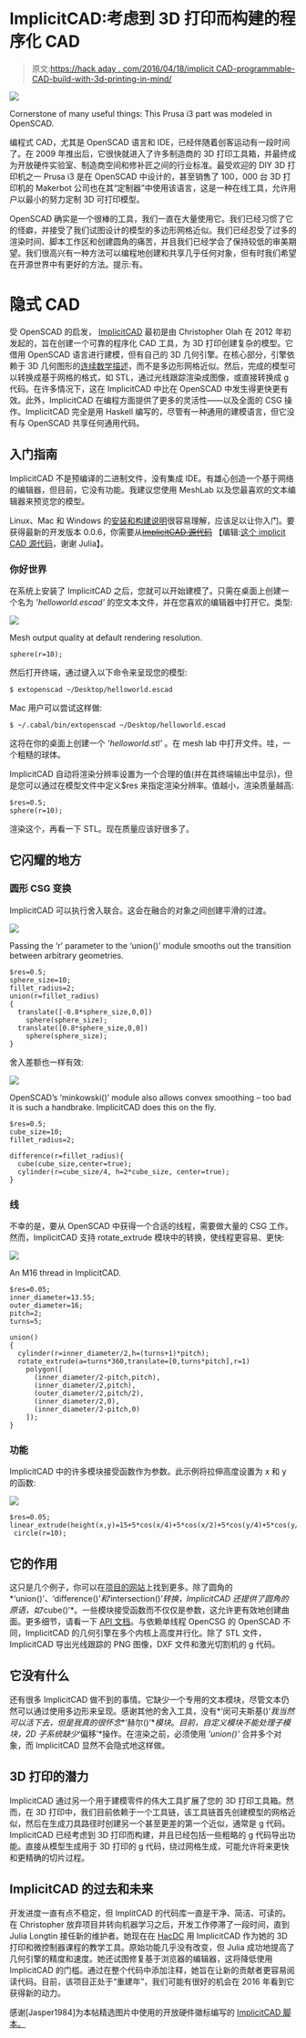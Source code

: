 # ImplicitCAD:考虑到 3D 打印而构建的程序化 CAD

> 原文:[https://hack aday . com/2016/04/18/implicit CAD-programmable-CAD-build-with-3d-printing-in-mind/](https://hackaday.com/2016/04/18/implicitcad-programmatic-cad-built-with-3d-printing-in-mind/)

![](../Images/315ad9661a8cb92b071c27cd6d727cba.png)

Cornerstone of many useful things: This Prusa i3 part was modeled in OpenSCAD.

编程式 CAD，尤其是 OpenSCAD 语言和 IDE，已经伴随着创客运动有一段时间了。在 2009 年推出后，它很快就进入了许多制造商的 3D 打印工具箱，并最终成为开放硬件实验室、制造商空间和修补匠之间的行业标准。最受欢迎的 DIY 3D 打印机之一 Prusa i3 是在 OpenSCAD 中设计的，甚至销售了 100，000 台 3D 打印机的 Makerbot 公司也在其“定制器”中使用该语言，这是一种在线工具，允许用户以最小的努力定制 3D 可打印模型。

OpenSCAD 确实是一个很棒的工具，我们一直在大量使用它。我们已经习惯了它的怪癖，并接受了我们试图设计的模型的多边形网格近似。我们已经忍受了过多的渲染时间、脚本工作区和创建圆角的痛苦，并且我们已经学会了保持较低的审美期望。我们很高兴有一种方法可以编程地创建和共享几乎任何对象，但有时我们希望在开源世界中有更好的方法。提示:有。

# 隐式 CAD

受 OpenSCAD 的启发， [ImplicitCAD](http://implicitcad.org/) 最初是由 Christopher Olah 在 2012 年初发起的，旨在创建一个可靠的程序化 CAD 工具，为 3D 打印创建复杂的模型。它借用 OpenSCAD 语言进行建模，但有自己的 3D 几何引擎。在核心部分，引擎依赖于 3D 几何图形的[连续数学描述](https://christopherolah.wordpress.com/2011/11/06/manipulation-of-implicit-functions-with-an-eye-on-cad/)，而不是多边形网格近似。然后，完成的模型可以转换成基于网格的格式，如 STL，通过光线跟踪渲染成图像，或直接转换成 g 代码。在许多情况下，这在 ImplicitCAD 中比在 OpenSCAD 中发生得更快更有效。此外，ImplicitCAD 在编程方面提供了更多的灵活性——以及全面的 CSG 操作。ImplicitCAD 完全是用 Haskell 编写的，尽管有一种通用的建模语言，但它没有与 OpenSCAD 共享任何通用代码。

## 入门指南

ImplicitCAD 不是预编译的二进制文件，没有集成 IDE。有雄心创造一个基于网络的编辑器，但目前，它没有功能。我建议您使用 MeshLab 以及您最喜欢的文本编辑器来预览您的模型。

Linux、Mac 和 Windows 的[安装和构建说明](http://www.implicitcad.org/faq#local-installation)很容易理解，应该足以让你入门。要获得最新的开发版本 0.0.6，你需要从~~[ImplicitCAD 源代码](https://github.com/colah/ImplicitCAD)~~ 【编辑:[这个 implicit CAD 源代码](http://kalli1.faikvm.com/ImplicitCAD/Stable)，谢谢 Julia】。

### 你好世界

在系统上安装了 ImplicitCAD 之后，您就可以开始建模了。只需在桌面上创建一个名为 *'helloworld.escad'* 的空文本文件，并在您喜欢的编辑器中打开它。类型:

![](../Images/ae8902d381d206f1d9e3f45437bb59e3.png)

Mesh output quality at default rendering resolution.

```
sphere(r=10);
```

然后打开终端，通过键入以下命令来呈现您的模型:

```
$ extopenscad ~/Desktop/helloworld.escad
```

Mac 用户可以尝试这样做:

```
$ ~/.cabal/bin/extopenscad ~/Desktop/helloworld.escad
```

这将在你的桌面上创建一个 *'helloworld.stl'* 。在 mesh lab 中打开文件。哇，一个粗糙的球体。

ImplicitCAD 自动将渲染分辨率设置为一个合理的值(并在其终端输出中显示)，但是您可以通过在模型文件中定义$res 来指定渲染分辨率。值越小，渲染质量越高:

```
$res=0.5;
sphere(r=10);
```

渲染这个，再看一下 STL。现在质量应该好很多了。

## 它闪耀的地方

### 圆形 CSG 变换

ImplicitCAD 可以执行舍入联合。这会在融合的对象之间创建平滑的过渡。

![](../Images/3ab8edbbdc35b8740658e25ca78bf54e.png)

Passing the ‘r’ parameter to the ‘union()’ module smooths out the transition between arbitrary geometries.

```
$res=0.5;
sphere_size=10;
fillet_radius=2;
union(r=fillet_radius)
{
  translate([-0.8*sphere_size,0,0])
    sphere(sphere_size);
  translate([0.8*sphere_size,0,0])
    sphere(sphere_size);
}
```

舍入差额也一样有效:

![](../Images/85ac330a8041e21fa792542ccc02b01b.png)

OpenSCAD’s ‘minkowski()’ module also allows convex smoothing – too bad it is such a handbrake. ImplicitCAD does this on the fly.

```
$res=0.5;
cube_size=10;
fillet_radius=2;

difference(r=fillet_radius){
  cube(cube_size,center=true);
  cylinder(r=cube_size/4, h=2*cube_size, center=true);
}
```

### 线

不幸的是，要从 OpenSCAD 中获得一个合适的线程，需要做大量的 CSG 工作。然而，ImplicitCAD 支持 rotate_extrude 模块中的转换，使线程更容易、更快:

![](../Images/099e5ef60ef3032a592c1fbd0998f22c.png)

An M16 thread in ImplicitCAD.

```
$res=0.05;
inner_diameter=13.55;
outer_diameter=16;
pitch=2;
turns=5;

union()
{
  cylinder(r=inner_diameter/2,h=(turns+1)*pitch);
  rotate_extrude(a=turns*360,translate=[0,turns*pitch],r=1)
    polygon([
      (inner_diameter/2-pitch,pitch),
      (inner_diameter/2,pitch),
      (outer_diameter/2,pitch/2),
      (inner_diameter/2,0),
      (inner_diameter/2-pitch,0)
    ]);
}
```

### 功能

ImplicitCAD 中的许多模块接受函数作为参数。此示例将拉伸高度设置为 x 和 y 的函数:

![](../Images/b0aa6ff3e952c70e9ea29f4e02503b11.png)

```
$res=0.05;
linear_extrude(height(x,y)=15+5*cos(x/4)+5*cos(x/2)+5*cos(y/4)+5*cos(y/2))
 circle(r=10);
```

## 它的作用

这只是几个例子，你可以在[项目的网站](http://www.implicitcad.org/examples/)上找到更多。除了圆角的*‘union()’*、*‘difference()’*和*‘intersection()’*转换，ImplicitCAD 还提供了圆角的原语，如*‘cube()’*。一些模块接受函数而不仅仅是参数，这允许更有效地创建曲面。更多细节，请看一下 [API 文档](http://www.implicitcad.org/docs/api)。与依赖单线程 OpenCSG 的 OpenSCAD 不同，ImplicitCAD 的几何引擎在多个内核上高度并行化。除了 STL 文件，ImplicitCAD 导出光线跟踪的 PNG 图像，DXF 文件和激光切割机的 g 代码。

## 它没有什么

还有很多 ImplicitCAD 做不到的事情。它缺少一个专用的文本模块，尽管文本仍然可以通过使用多边形来呈现。感谢其他的舍入工具，没有*‘闵可夫斯基()’*我当然可以活下去，但是我真的很怀念**‘赫尔()’**模块*。*目前，自定义模块不能处理子模块，2D 子系统缺少*‘偏移’*操作。在渲染之前，必须使用 *'union()'* 合并多个对象，而 ImplicitCAD 显然不会隐式地这样做。

## 3D 打印的潜力

ImplicitCAD 通过另一个用于建模零件的伟大工具扩展了您的 3D 打印工具箱。然而，在 3D 打印中，我们目前依赖于一个工具链，该工具链首先创建模型的网格近似，然后在生成刀具路径时创建另一个甚至更差的第一个近似，通常是 g 代码。ImplicitCAD 已经考虑到 3D 打印而构建，并且已经包括一些粗略的 g 代码导出功能。直接从模型生成用于 3D 打印的 g 代码，绕过网格生成，可能允许将来更快和更精确的切片过程。

## ImplicitCAD 的过去和未来

开发进度一直有点不稳定，但 ImplitCAD 的代码库一直是干净、简洁、可读的。在 Christopher 放弃项目并转向机器学习之后，开发工作停滞了一段时间，直到 Julia Longtin 接任新的维护者。她现在在 [HacDC](http://www.hacdc.org/) 用 ImplicitCAD 作为她的 3D 打印和微控制器课程的教学工具。原始功能几乎没有改变，但 Julia 成功地提高了几何引擎的精度和速度。她还试图修复基于浏览器的编辑器，这将降低使用 ImplicitCAD 的门槛。通过在整个代码中添加注释，她旨在让新的贡献者更容易阅读代码。目前，该项目正处于“重建年”，我们可能有很好的机会在 2016 年看到它获得新的动力。

感谢[Jasper1984]为本帖精选图片中使用的开放硬件徽标编写的 [ImplicitCAD 脚本。](http://www.thingiverse.com/thing:86133)